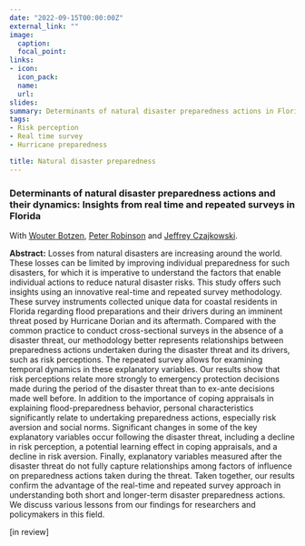 ```yaml
---
date: "2022-09-15T00:00:00Z"
external_link: ""
image:
  caption: 
  focal_point: 
links:
- icon: 
  icon_pack: 
  name: 
  url: 
slides: 
summary: Determinants of natural disaster preparedness actions in Florida. With Wouter Botzen, Peter Robinson and Jeff Czajkowski. [in review]
tags:
- Risk perception
- Real time survey
- Hurricane preparedness

title: Natural disaster preparedness
---
```


<h3> Determinants of natural disaster preparedness actions and their dynamics: Insights from real time and repeated surveys in Florida

 </h3> 

With [Wouter Botzen](https://research.vu.nl/en/persons/wjw-botzen), [Peter Robinson](https://research.vu.nl/en/persons/peter-john-robinson) and [Jeffrey Czajkowski](https://www.researchgate.net/profile/Jeffrey-Czajkowski).

<b>Abstract:</b>
Losses from natural disasters are increasing around the world. These losses can be limited by improving individual preparedness for such disasters, for which it is imperative to understand the factors that enable individual actions to reduce natural disaster risks. This study offers such insights using an innovative real-time and repeated survey methodology. These survey instruments collected unique data for coastal residents in Florida regarding flood preparations and their drivers during an imminent threat posed by Hurricane Dorian and its aftermath. Compared with the common practice to conduct cross-sectional surveys in the absence of a disaster threat, our methodology better represents relationships between preparedness actions undertaken during the disaster threat and its drivers, such as risk perceptions. The repeated survey allows for examining temporal dynamics in these explanatory variables. Our results show that risk perceptions relate more strongly to emergency protection decisions made during the period of the disaster threat than to ex-ante decisions made well before. In addition to the importance of coping appraisals in explaining flood-preparedness behavior, personal characteristics significantly relate to undertaking preparedness actions, especially risk aversion and social norms. Significant changes in some of the key explanatory variables occur following the disaster threat, including a decline in risk perception, a potential learning effect in coping appraisals, and a decline in risk aversion. Finally, explanatory variables measured after the disaster threat do not fully capture relationships among factors of influence on preparedness actions taken during the threat. Taken together, our results confirm the advantage of the real-time and repeated survey approach in understanding both short and longer-term disaster preparedness actions. We discuss various lessons from our findings for researchers and policymakers in this field.

[in review]